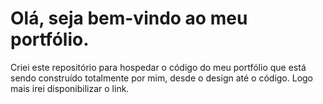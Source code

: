 # Olá, seja bem-vindo ao meu portfólio.

 Criei este repositório para hospedar o código do meu portfólio que está sendo construído totalmente por mim, desde o design até o código.
 Logo mais irei disponibilizar o link.
